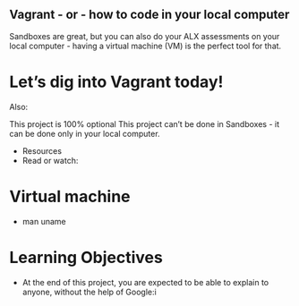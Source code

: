 ## Vagrant - or - how to code in your local computer
Sandboxes are great, but you can also do your ALX assessments on your local computer - having a virtual machine (VM) is the perfect tool for that.

# Let’s dig into Vagrant today!

Also:

This project is 100% optional
This project can’t be done in Sandboxes - it can be done only in your local computer.
* Resources
* Read or watch:

# Virtual machine
* man uname
# Learning Objectives
* At the end of this project, you are expected to be able to explain to anyone, without the help of Google:i
